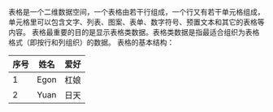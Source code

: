 表格是一个二维数据空间，一个表格由若干行组成，一个行又有若干单元格组成，单元格里可以包含文字、列表、图案、表单、数字符号、预置文本和其它的表格等内容。
表格最重要的目的是显示表格类数据。表格类数据是指最适合组织为表格格式（即按行和列组织）的数据。
表格的基本结构：
<table>
  <thead>
  <tr>
    <th>序号</th>
    <th>姓名</th>
    <th>爱好</th>
  </tr>
  </thead>
  <tbody>
  <tr>
    <td>1</td>
    <td>Egon</td>
    <td>杠娘</td>
  </tr>
  <tr>
    <td>2</td>
    <td>Yuan</td>
    <td>日天</td>
  </tr>
  </tbody>
</table>